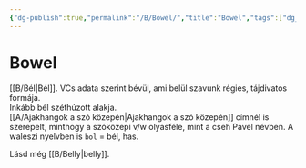 ```yaml
---
{"dg-publish":true,"permalink":"/B/Bowel/","title":"Bowel","tags":["dg_uploaded"],"created":"2023-11-29T02:15","updated":"2023-11-29T02:15"}
---
```



# Bowel

[[B/Bél\|Bél]]. VCs adata szerint bévül, ami belül szavunk régies, tájdivatos formája.  
Inkább bél széthúzott alakja.  
[[A/Ajakhangok a szó közepén\|Ajakhangok a szó közepén]] címnél is szerepelt, minthogy a szóközepi v/w olyasféle, mint a cseh Pavel névben. A waleszi nyelvben is `bol` = bél, has.  

Lásd még [[B/Belly\|belly]].  